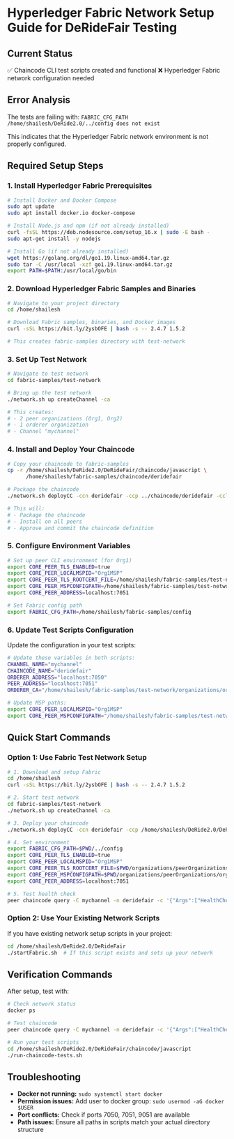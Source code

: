 # Hyperledger Fabric Network Setup Guide for DeRideFair Testing

## Current Status
✅ Chaincode CLI test scripts created and functional
❌ Hyperledger Fabric network configuration needed

## Error Analysis
The tests are failing with: `FABRIC_CFG_PATH /home/shailesh/DeRide2.0/../config does not exist`

This indicates that the Hyperledger Fabric network environment is not properly configured.

## Required Setup Steps

### 1. Install Hyperledger Fabric Prerequisites
```bash
# Install Docker and Docker Compose
sudo apt update
sudo apt install docker.io docker-compose

# Install Node.js and npm (if not already installed)
curl -fsSL https://deb.nodesource.com/setup_16.x | sudo -E bash -
sudo apt-get install -y nodejs

# Install Go (if not already installed)
wget https://golang.org/dl/go1.19.linux-amd64.tar.gz
sudo tar -C /usr/local -xzf go1.19.linux-amd64.tar.gz
export PATH=$PATH:/usr/local/go/bin
```

### 2. Download Hyperledger Fabric Samples and Binaries
```bash
# Navigate to your project directory
cd /home/shailesh

# Download Fabric samples, binaries, and Docker images
curl -sSL https://bit.ly/2ysbOFE | bash -s -- 2.4.7 1.5.2

# This creates fabric-samples directory with test-network
```

### 3. Set Up Test Network
```bash
# Navigate to test network
cd fabric-samples/test-network

# Bring up the test network
./network.sh up createChannel -ca

# This creates:
# - 2 peer organizations (Org1, Org2)
# - 1 orderer organization
# - Channel "mychannel"
```

### 4. Install and Deploy Your Chaincode
```bash
# Copy your chaincode to fabric-samples
cp -r /home/shailesh/DeRide2.0/DeRideFair/chaincode/javascript \
      /home/shailesh/fabric-samples/chaincode/deridefair

# Package the chaincode
./network.sh deployCC -ccn deridefair -ccp ../chaincode/deridefair -ccl javascript

# This will:
# - Package the chaincode
# - Install on all peers
# - Approve and commit the chaincode definition
```

### 5. Configure Environment Variables
```bash
# Set up peer CLI environment (for Org1)
export CORE_PEER_TLS_ENABLED=true
export CORE_PEER_LOCALMSPID="Org1MSP"
export CORE_PEER_TLS_ROOTCERT_FILE=/home/shailesh/fabric-samples/test-network/organizations/peerOrganizations/org1.example.com/peers/peer0.org1.example.com/tls/ca.crt
export CORE_PEER_MSPCONFIGPATH=/home/shailesh/fabric-samples/test-network/organizations/peerOrganizations/org1.example.com/users/Admin@org1.example.com/msp
export CORE_PEER_ADDRESS=localhost:7051

# Set Fabric config path
export FABRIC_CFG_PATH=/home/shailesh/fabric-samples/config
```

### 6. Update Test Scripts Configuration
Update the configuration in your test scripts:

```bash
# Update these variables in both scripts:
CHANNEL_NAME="mychannel"
CHAINCODE_NAME="deridefair"
ORDERER_ADDRESS="localhost:7050"
PEER_ADDRESS="localhost:7051"
ORDERER_CA="/home/shailesh/fabric-samples/test-network/organizations/ordererOrganizations/example.com/orderers/orderer.example.com/msp/tlscacerts/tlsca.example.com-cert.pem"

# Update MSP paths:
export CORE_PEER_LOCALMSPID="Org1MSP"
export CORE_PEER_MSPCONFIGPATH="/home/shailesh/fabric-samples/test-network/organizations/peerOrganizations/org1.example.com/users/Admin@org1.example.com/msp"
```

## Quick Start Commands

### Option 1: Use Fabric Test Network Setup
```bash
# 1. Download and setup Fabric
cd /home/shailesh
curl -sSL https://bit.ly/2ysbOFE | bash -s -- 2.4.7 1.5.2

# 2. Start test network
cd fabric-samples/test-network
./network.sh up createChannel -ca

# 3. Deploy your chaincode
./network.sh deployCC -ccn deridefair -ccp /home/shailesh/DeRide2.0/DeRideFair/chaincode/javascript -ccl javascript

# 4. Set environment
export FABRIC_CFG_PATH=$PWD/../config
export CORE_PEER_TLS_ENABLED=true
export CORE_PEER_LOCALMSPID="Org1MSP"
export CORE_PEER_TLS_ROOTCERT_FILE=$PWD/organizations/peerOrganizations/org1.example.com/peers/peer0.org1.example.com/tls/ca.crt
export CORE_PEER_MSPCONFIGPATH=$PWD/organizations/peerOrganizations/org1.example.com/users/Admin@org1.example.com/msp
export CORE_PEER_ADDRESS=localhost:7051

# 5. Test health check
peer chaincode query -C mychannel -n deridefair -c '{"Args":["HealthCheck"]}'
```

### Option 2: Use Your Existing Network Scripts
If you have existing network setup scripts in your project:
```bash
cd /home/shailesh/DeRide2.0/DeRideFair
./startFabric.sh  # If this script exists and sets up your network
```

## Verification Commands
After setup, test with:
```bash
# Check network status
docker ps

# Test chaincode
peer chaincode query -C mychannel -n deridefair -c '{"Args":["HealthCheck"]}'

# Run your test scripts
cd /home/shailesh/DeRide2.0/DeRideFair/chaincode/javascript
./run-chaincode-tests.sh
```

## Troubleshooting
- **Docker not running:** `sudo systemctl start docker`
- **Permission issues:** Add user to docker group: `sudo usermod -aG docker $USER`
- **Port conflicts:** Check if ports 7050, 7051, 9051 are available
- **Path issues:** Ensure all paths in scripts match your actual directory structure
